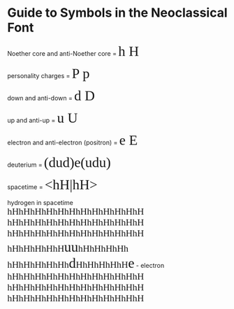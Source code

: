 <style>
@font-face {
  font-family: 'neoclassical';
  src: url('neoclassical.ttf') format('truetype');
}
</style>

# Guide to Symbols in the Neoclassical Font

Noether core and anti-Noether core = <span style="font-family: 'neoclassical'; font-size: 24pt;">h H</span>

personality charges = <span style="font-family: 'neoclassical'; font-size: 24pt;">P p</span>

down and anti-down = <span style="font-family: 'neoclassical'; font-size: 24pt;">d D</span>

up and anti-up = <span style="font-family: 'neoclassical'; font-size: 24pt;">u U</span>

electron and anti-electron (positron) = <span style="font-family: 'neoclassical'; font-size: 24pt;">e E</span>

deuterium = <span style="font-family: 'neoclassical'; font-size: 24pt;">(dud)e(udu)</span>

spacetime = <span style="font-family: 'neoclassical'; font-size: 24pt;">&lt;hH|hH&gt;</span>


hydrogen in spacetime<br>
<span style="font-family: 'neoclassical'; font-size: 16pt;">hHhHhHhHhHhHhHhHhHhHhHhH</span><br>
<span style="font-family: 'neoclassical'; font-size: 16pt;">hHhHhHhHhHhHhHhHhHhHhHhH</span><br>
<span style="font-family: 'neoclassical'; font-size: 16pt;">hHhHhHhHhHhHhHhHhHhHhHhH</span><br>
<span style="font-family: 'neoclassical'; font-size: 16pt;">hHhHhHhHhH</span><span style="font-family: 'neoclassical'; font-size: 24pt;">uu</span><span style="font-family: 'neoclassical'; font-size: 16pt;">hHhHhHhHh</span><br>
<span style="font-family: 'neoclassical'; font-size: 16pt;">hHhHhHhHhHh</span><span style="font-family: 'neoclassical'; font-size: 24pt;">d</span><span style="font-family: 'neoclassical'; font-size: 16pt;">HhHhHhHhH</span><span style="font-family: 'neoclassical'; font-size: 24pt;">e</span> - electron<br>
<span style="font-family: 'neoclassical'; font-size: 16pt;">hHhHhHhHhHhHhHhHhHhHhHhH</span><br>
<span style="font-family: 'neoclassical'; font-size: 16pt;">hHhHhHhHhHhHhHhHhHhHhHhH</span><br>
<span style="font-family: 'neoclassical'; font-size: 16pt;">hHhHhHhHhHhHhHhHhHhHhHhH</span><br>




